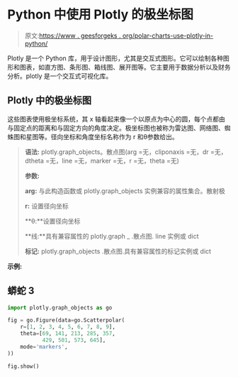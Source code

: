 # Python 中使用 Plotly 的极坐标图

> 原文:[https://www . geesforgeks . org/polar-charts-use-plotly-in-python/](https://www.geeksforgeeks.org/polar-charts-using-plotly-in-python/)

Plotly 是一个 Python 库，用于设计图形，尤其是交互式图形。它可以绘制各种图形和图表，如直方图、条形图、箱线图、展开图等。它主要用于数据分析以及财务分析。plotly 是一个交互式可视化库。

## Plotly 中的极坐标图

这些图表使用极坐标系统，其 x 轴看起来像一个以原点为中心的圆，每个点都由与固定点的距离和与固定方向的角度决定。极坐标图也被称为雷达图、网络图、蜘蛛图和星图等。径向坐标和角度坐标名称作为 r 和θ参数给出。

> **语法:** plotly.graph_objects。散点图(arg =无，cliponaxis =无，dr =无，dtheta =无，line =无，marker =无，r =无，theta =无)
> 
> **参数:**
> 
> **arg:** 与此构造函数或 plotly.graph_objects 实例兼容的属性集合。散射极
> 
> **r:** 设置径向坐标
> 
> **θ:**设置径向坐标
> 
> **线:**具有兼容属性的 plotly.graph _ .散点图. line 实例或 dict
> 
> **标记:** plotly.graph_objects .散点图.具有兼容属性的标记实例或 dict

**示例:**

## 蟒蛇 3

```py
import plotly.graph_objects as go

fig = go.Figure(data=go.Scatterpolar(
    r=[1, 2, 3, 4, 5, 6, 7, 8, 9],
    theta=[69, 141, 213, 285, 357,
           429, 501, 573, 645],
    mode='markers',
))

fig.show()
```